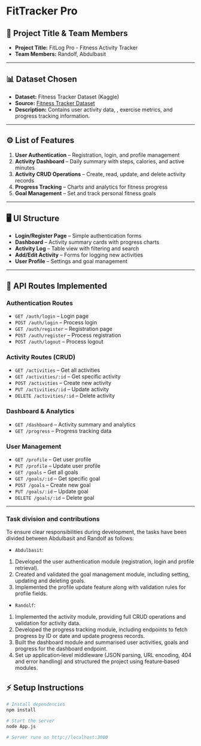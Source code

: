 # FitTracker Pro

## 📌 Project Title & Team Members

- **Project Title:** FitLog Pro - Fitness Activity Tracker
- **Team Members:** Randolf, Abdulbasit

---

## 📊 Dataset Chosen

- **Dataset:** Fitness Tracker Dataset (Kaggle)
- **Source:** [Fitness Tracker Dataset](https://www.kaggle.com/datasets/nadeemajeedch/fitness-tracker-dataset)
- **Description:** Contains user activity data, , exercise metrics, and progress tracking information.

---

## ⚙️ List of Features

1. **User Authentication** – Registration, login, and profile management
2. **Activity Dashboard** – Daily summary with steps, calories, and active minutes
3. **Activity CRUD Operations** – Create, read, update, and delete activity records
4. **Progress Tracking** – Charts and analytics for fitness progress
5. **Goal Management** – Set and track personal fitness goals

---

## 🖥️ UI Structure

- **Login/Register Page** – Simple authentication forms
- **Dashboard** – Activity summary cards with progress charts
- **Activity Log** – Table view with filtering and search
- **Add/Edit Activity** – Forms for logging new activities
- **User Profile** – Settings and goal management

---

## 🔗 API Routes Implemented

### Authentication Routes

- `GET /auth/login` – Login page
- `POST /auth/login` – Process login
- `GET /auth/register` – Registration page
- `POST /auth/register` – Process registration
- `POST /auth/logout` – Process logout

### Activity Routes (CRUD)

- `GET /activities` – Get all activities
- `GET /activities/:id` – Get specific activity
- `POST /activities` – Create new activity
- `PUT /activities/:id` – Update activity
- `DELETE /activities/:id` – Delete activity

### Dashboard & Analytics

- `GET /dashboard` – Activity summary and analytics
- `GET /progress` – Progress tracking data

### User Management

- `GET /profile` – Get user profile
- `PUT /profile` – Update user profile
- `GET /goals` – Get all goals
- `GET /goals/:id` – Get specific goal
- `POST /goals` – Create new goal
- `PUT /goals/:id` – Update goal
- `DELETE /goals/:id` – Delete goal

---

### Task division and contributions

To ensure clear responsibilities during development, the tasks have been divided between Abdulbasit and Randolf as follows:

- `Abdulbasit`:

1. Developed the user authentication module (registration, login and profile retrieval).
2. Created and validated the goal management module, including setting, updating and deleting goals.
3. Implemented the profile update feature along with validation rules for profile fields.

- `Randolf`:

1. Implemented the activity module, providing full CRUD operations and validation for activity data.
2. Developed the progress tracking module, including endpoints to fetch progress by ID or date and update progress records.
3. Built the dashboard module and summarised user activities, goals and progress for the dashboard endpoint.
4. Set up application‑level middleware (JSON parsing, URL encoding, 404 and error handling) and structured the project using feature‑based modules.

## ⚡ Setup Instructions

```bash
# Install dependencies
npm install

# Start the server
node App.js

# Server runs on http://localhost:3000
```
